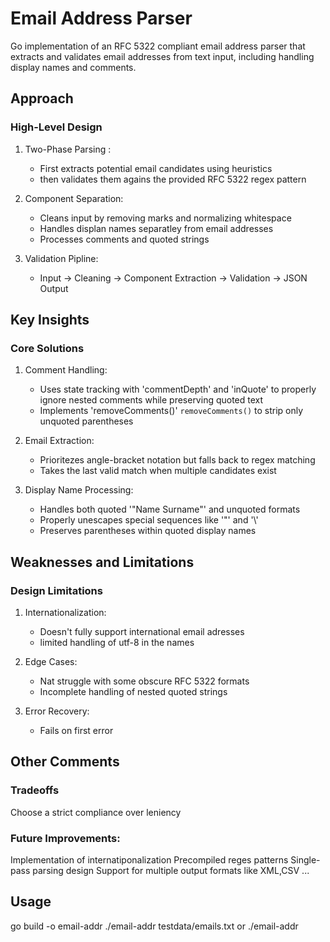 # Email Address Parser
 Go implementation of an RFC 5322 compliant email address parser that extracts and validates email addresses from text input, including handling display names and comments.
 
## Approach

### High-Level Design

1. Two-Phase Parsing :
   - First extracts potential email candidates using heuristics
   - then validates them agains the provided RFC 5322 regex pattern

2. Component Separation:
   - Cleans input by removing marks and normalizing whitespace
   - Handles displan names separatley from email addresses
   - Processes comments and quoted strings

3. Validation Pipline:
   - Input → Cleaning → Component Extraction → Validation → JSON Output

## Key Insights

### Core Solutions

1. Comment Handling:
   - Uses state tracking with 'commentDepth' and 'inQuote' to properly ignore nested comments while preserving quoted text
   - Implements 'removeComments()' `removeComments()` to strip only unquoted parentheses
     

2. Email Extraction:
   - Prioritezes angle-bracket notation but falls back to regex matching
   - Takes the last valid match when multiple candidates exist

3. Display Name Processing:
   - Handles both quoted '"Name Surname"' and unquoted formats
   - Properly unescapes special sequences like '\"' and '\\'
   - Preserves parentheses within quoted display names

## Weaknesses and Limitations

### Design Limitations

1. Internationalization:
   - Doesn't fully support international email adresses
   - limited handling of utf-8 in the names

2. Edge Cases:
   - Nat struggle with some obscure RFC 5322 formats
   - Incomplete handling of nested quoted strings
3. Error Recovery:
   - Fails on first error

## Other Comments

### Tradeoffs 
Choose a strict compliance over leniency

### Future Improvements:
Implementation of internatiponalization
Precompiled reges patterns
Single-pass parsing design
Support for multiple output formats like XML,CSV ...

## Usage

go build -o email-addr
./email-addr testdata/emails.txt or ./email-addr <file-name>

